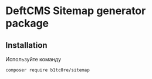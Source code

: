 # DeftCMS Sitemap generator package

## Installation

Используйте команду 

```bash
composer require b1tc0re/sitemap
```